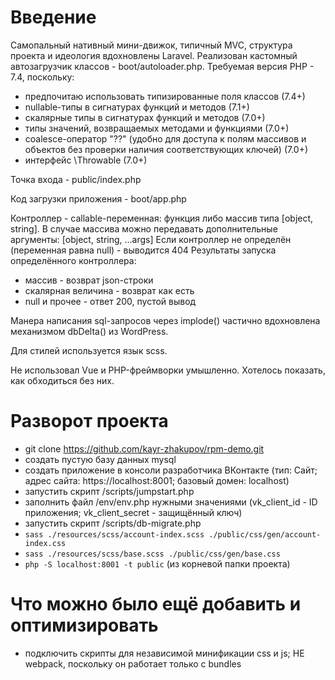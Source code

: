 # Введение

Самопальный нативный мини-движок, типичный MVC, структура проекта и идеология вдохновлены Laravel.
Реализован кастомный автозагрузчик классов - boot/autoloader.php.
Требуемая версия PHP - 7.4, поскольку:
* предпочитаю использовать типизированные поля классов (7.4+)
* nullable-типы в сигнатурах функций и методов (7.1+)
* скалярные типы в сигнатурах функций и методов (7.0+)
* типы значений, возвращаемых методами и функциями (7.0+)
* coalesce-оператор "??" (удобно для доступа к полям массивов и объектов без проверки наличия соответствующих ключей) (7.0+)
* интерфейс \Throwable (7.0+)

Точка входа - public/index.php

Код загрузки приложения - boot/app.php

Контроллер - callable-переменная: функция либо массив типа [object, string].
В случае массива можно передавать дополнительные аргументы: [object, string, ...args]
Если контроллер не определён (переменная равна null) - выводится 404
Результаты запуска определённого контроллера:
* массив - возврат json-строки
* скалярная величина - возврат как есть
* null и прочее - ответ 200, пустой вывод

Манера написания sql-запросов через implode() частично вдохновлена механизмом dbDelta() из WordPress.

Для стилей используется язык scss.

Не использовал Vue и PHP-фреймворки умышленно. Хотелось показать, как обходиться без них.

# Разворот проекта

* git clone https://github.com/kayr-zhakupov/rpm-demo.git
* создать пустую базу данных mysql
* создать приложение в консоли разработчика ВКонтакте (тип: Сайт; адрес сайта: https://localhost:8001; базовый домен: localhost)
* запустить скрипт /scripts/jumpstart.php
* заполнить файл /env/env.php нужными значениями (vk_client_id - ID приложения; vk_client_secret - защищённый ключ)
* запустить скрипт /scripts/db-migrate.php
* `sass ./resources/scss/account-index.scss ./public/css/gen/account-index.css`
* `sass ./resources/scss/base.scss ./public/css/gen/base.css`
* `php -S localhost:8001 -t public` (из корневой папки проекта)

# Что можно было ещё добавить и оптимизировать

* подключить скрипты для независимой минификации css и js; НЕ webpack, поскольку он работает только с bundles